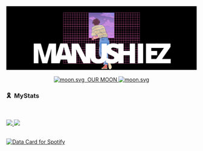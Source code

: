 <img src = "https://github.com/manushiez/manushiez/blob/main/Growing%20myself.png">


<p align="center">
  <a href="https://moon-svg.minung.dev">
    <img src="https://moon-svg.minung.dev/moon.svg?date=2003-07-03&theme=basic" alt="moon.svg" />
    &nbsp;OUR MOON
    <img src="https://moon-svg.minung.dev/moon.svg?date=2003-09-24&theme=basic" alt="moon.svg" />
</a>

### 🎗 &nbsp;MyStats

<br/>
<p align="left">
  <a href="https://lia0wang.dev/">
  <img width="49.5%" src="https://github-readme-stats.vercel.app/api?username=manushiez&show_icons=true&theme=blueberry&hide_border=true" />
    <img width="49.5%" src="https://github-readme-streak-stats.herokuapp.com/?user=manushiez&theme=blueberry&hide_border=true" />
  </a>
</p>
<br>

<a href="https://www.data-card-for-spotify.com/card?user_id=mho75dj3r215lo924qzseymki">
  <img src="https://www.data-card-for-spotify.com/api/card?user_id=mho75dj3r215lo924qzseymki" alt="Data Card for Spotify">
</a>







